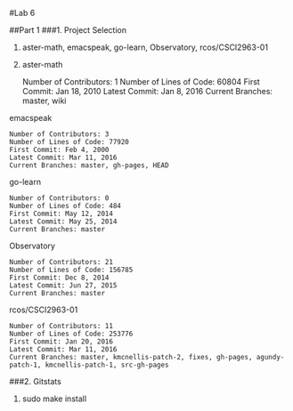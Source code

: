 #Lab 6

##Part 1
###1. Project Selection
1. aster-math, emacspeak, go-learn, Observatory, rcos/CSCI2963-01
2. aster-math

    Number of Contributors: 1
    Number of Lines of Code: 60804
    First Commit: Jan 18, 2010
    Latest Commit: Jan 8, 2016
    Current Branches: master, wiki

  emacspeak
  
    Number of Contributors: 3
    Number of Lines of Code: 77920
    First Commit: Feb 4, 2000
    Latest Commit: Mar 11, 2016
    Current Branches: master, gh-pages, HEAD

  go-learn
  
    Number of Contributors: 0
    Number of Lines of Code: 484
    First Commit: May 12, 2014
    Latest Commit: May 25, 2014
    Current Branches: master

  Observatory
  
    Number of Contributors: 21
    Number of Lines of Code: 156785
    First Commit: Dec 8, 2014
    Latest Commit: Jun 27, 2015
    Current Branches: master

  rcos/CSCI2963-01
  
    Number of Contributors: 11
    Number of Lines of Code: 253776
    First Commit: Jan 20, 2016
    Latest Commit: Mar 11, 2016
    Current Branches: master, kmcnellis-patch-2, fixes, gh-pages, agundy-patch-1, kmcnellis-patch-1, src-gh-pages

###2. Gitstats
1. sudo make install
